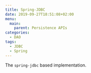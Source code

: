 ```yaml
---
title: Spring-JDBC
date: 2019-09-27T18:51:08+02:00
menu:
  main:
    parent: Persistence APIs
categories:
  - DAO
tags:
  - JDBC
  - Spring
---
```


The `spring-jdbc` based implementation.
